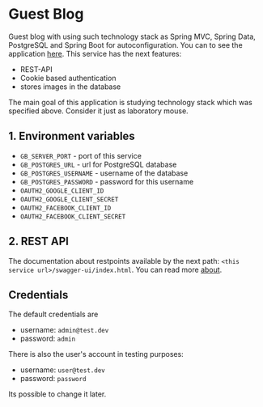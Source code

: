 # Guest Blog
Guest blog with using such technology stack as Spring MVC, Spring Data, PostgreSQL and Spring Boot for autoconfiguration. You can to see the application [here][1]. This service has the next features:
- REST-API
- Cookie based authentication
- stores images in the database

The main goal of this application is studying technology stack which was specified above. Consider it just as laboratory mouse.



## 1. Environment variables
- `GB_SERVER_PORT` - port of this service
- `GB_POSTGRES_URL` - url for PostgreSQL database
- `GB_POSTGRES_USERNAME` - username of the database
- `GB_POSTGRES_PASSWORD` - password for this username
- `OAUTH2_GOOGLE_CLIENT_ID`
- `OAUTH2_GOOGLE_CLIENT_SECRET`
- `OAUTH2_FACEBOOK_CLIENT_ID`
- `OAUTH2_FACEBOOK_CLIENT_SECRET`



## 2. REST API

The documentation about restpoints available by the next path: `<this service url>/swagger-ui/index.html`. You can read more [about][5].

## Credentials

The default credentials are
- username: `admin@test.dev`
- password: `admin`

There is also the user's account in testing purposes:
- username: `user@test.dev`
- password: `password`

Its possible to change it later.



[1]: https://guestblog.herokuapp.com/swagger-ui/index.html
[2]: https://reactjs.org/
[4]: https://en.wikipedia.org/wiki/Base64
[5]: https://springfox.github.io/springfox/docs/current/#springfox-swagger-ui
